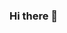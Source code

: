 ### Hi there 👋
<!--### 퐈아팅!!
### 🤔 I’m looking for help with ...
-->

<!--[![Tech Blog Badge](http://img.shields.io/badge/-Tech%20blog-black?style=flat-square&logo=github&link=https://zzsza.github.io/)](https://zzsza.github.io/)-->
	
